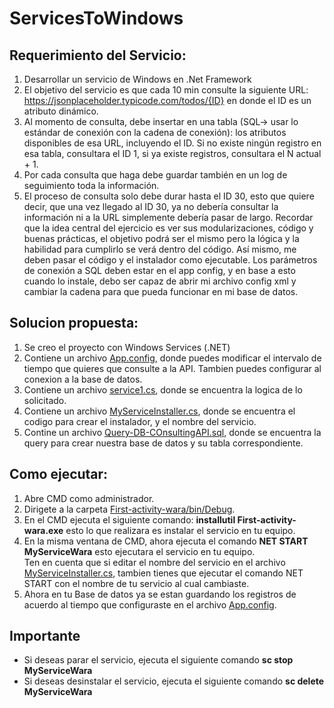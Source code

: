 # ServicesToWindows
## Requerimiento del Servicio:
1. Desarrollar un servicio de Windows en .Net Framework
2. El objetivo del servicio es que cada 10 min consulte la siguiente URL: https://jsonplaceholder.typicode.com/todos/{ID} en donde el ID es un atributo dinámico.
3. Al momento de consulta, debe insertar en una tabla (SQL-> usar lo estándar de conexión con la cadena de conexión): los atributos disponibles de esa URL, incluyendo el ID. Si no existe ningún registro en esa tabla, consultara el ID 1, si ya existe registros, consultara el N actual + 1.
4. Por cada consulta que haga debe guardar también en un log de seguimiento toda la información.
5. El proceso de consulta solo debe durar hasta el ID 30, esto que quiere decir, que una vez llegado al ID 30, ya no debería consultar la información ni a la URL simplemente debería pasar de largo.
Recordar que la idea central del ejercicio es ver sus modularizaciones, código y buenas prácticas, el objetivo podrá ser el mismo pero la lógica y la habilidad para cumplirlo se verá dentro del código.
Así mismo, me deben pasar el código y el instalador como ejecutable.
Los parámetros de conexión a SQL deben estar en el app config, y en base a esto cuando lo instale, debo ser capaz de abrir mi archivo config xml y cambiar la cadena para que pueda funcionar en mi base de datos.
## Solucion propuesta:
1. Se creo el proyecto con Windows Services (.NET)
2. Contiene un archivo [App.config](First-activity-wara/App.config), donde puedes modificar el intervalo de tiempo que quieres que consulte a la API. Tambien puedes configurar al conexion a la base de datos.
3. Contiene un archivo [service1.cs](First-activity-wara/Service1.cs), donde se encuentra la logica de lo solicitado.
4. Contiene un archivo [MyServiceInstaller.cs](First-activity-wara/MyServiceInstaller.cs), donde se encuentra el codigo para crear el instalador, y el nombre del servicio.
5. Contine un archivo [Query-DB-COnsultingAPI.sql](Sentencia-SQL/Query-DB-ConsultingApi.sql), donde se encuentra la query para crear nuestra base de datos y su tabla correspondiente.
## Como ejecutar:
1. Abre CMD como administrador.
2. Dirigete a la carpeta [First-activity-wara/bin/Debug](First-activity-wara/bin/Debug).
3. En el CMD ejecuta el siguiente comando: <b>installutil First-activity-wara.exe</b> esto lo que realizara es instalar el servicio en tu equipo.
4. En la misma ventana de CMD, ahora ejecuta el comando <b>NET START MyServiceWara</b> esto ejecutara el servicio en tu equipo.<br>
Ten en cuenta que si editar el nombre del servicio en el archivo [MyServiceInstaller.cs](First-activity-wara/MyServiceInstaller.cs), tambien tienes que ejecutar el comando NET START con el nombre de tu servicio al cual cambiaste.
5. Ahora en tu Base de datos ya se estan guardando los registros de acuerdo al tiempo que configuraste en el archivo [App.config](First-activity-wara/App.config).

## Importante
* Si deseas parar el servicio, ejecuta el siguiente comando <b>sc stop MyServiceWara</b>
* Si deseas desinstalar el servicio, ejecuta el siguiente comando <b>sc delete MyServiceWara</b>